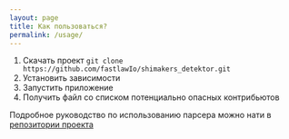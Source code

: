 ```yaml
---
layout: page
title: Как пользоваться?
permalink: /usage/
---
```


1. Скачать проект `git clone https://github.com/fastlawIo/shimakers_detektor.git`
2. Установить зависимости
3. Запустить приложение
4. Получить файл со списком потенциально опасных контрибьютов

Подробное руководство по использованию парсера можно нати в [репозитории проекта](https://github.com/fastlawIo/shimakers_detektor)
